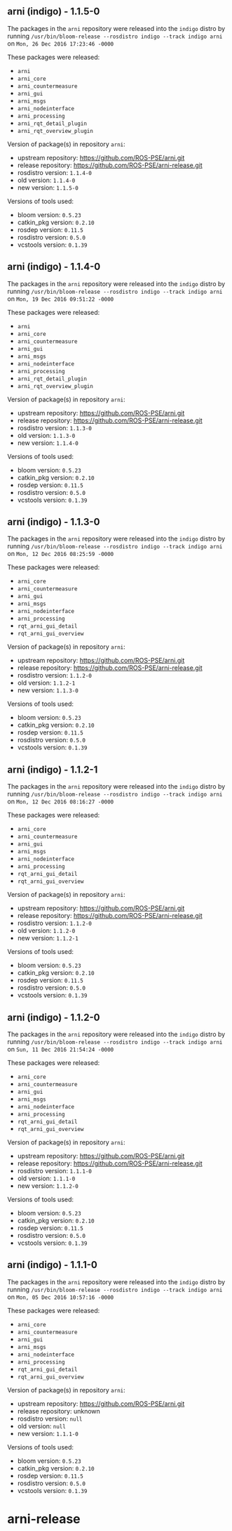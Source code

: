 ## arni (indigo) - 1.1.5-0

The packages in the `arni` repository were released into the `indigo` distro by running `/usr/bin/bloom-release --rosdistro indigo --track indigo arni` on `Mon, 26 Dec 2016 17:23:46 -0000`

These packages were released:
- `arni`
- `arni_core`
- `arni_countermeasure`
- `arni_gui`
- `arni_msgs`
- `arni_nodeinterface`
- `arni_processing`
- `arni_rqt_detail_plugin`
- `arni_rqt_overview_plugin`

Version of package(s) in repository `arni`:

- upstream repository: https://github.com/ROS-PSE/arni.git
- release repository: https://github.com/ROS-PSE/arni-release.git
- rosdistro version: `1.1.4-0`
- old version: `1.1.4-0`
- new version: `1.1.5-0`

Versions of tools used:

- bloom version: `0.5.23`
- catkin_pkg version: `0.2.10`
- rosdep version: `0.11.5`
- rosdistro version: `0.5.0`
- vcstools version: `0.1.39`


## arni (indigo) - 1.1.4-0

The packages in the `arni` repository were released into the `indigo` distro by running `/usr/bin/bloom-release --rosdistro indigo --track indigo arni` on `Mon, 19 Dec 2016 09:51:22 -0000`

These packages were released:
- `arni`
- `arni_core`
- `arni_countermeasure`
- `arni_gui`
- `arni_msgs`
- `arni_nodeinterface`
- `arni_processing`
- `arni_rqt_detail_plugin`
- `arni_rqt_overview_plugin`

Version of package(s) in repository `arni`:

- upstream repository: https://github.com/ROS-PSE/arni.git
- release repository: https://github.com/ROS-PSE/arni-release.git
- rosdistro version: `1.1.3-0`
- old version: `1.1.3-0`
- new version: `1.1.4-0`

Versions of tools used:

- bloom version: `0.5.23`
- catkin_pkg version: `0.2.10`
- rosdep version: `0.11.5`
- rosdistro version: `0.5.0`
- vcstools version: `0.1.39`


## arni (indigo) - 1.1.3-0

The packages in the `arni` repository were released into the `indigo` distro by running `/usr/bin/bloom-release --rosdistro indigo --track indigo arni` on `Mon, 12 Dec 2016 08:25:59 -0000`

These packages were released:
- `arni_core`
- `arni_countermeasure`
- `arni_gui`
- `arni_msgs`
- `arni_nodeinterface`
- `arni_processing`
- `rqt_arni_gui_detail`
- `rqt_arni_gui_overview`

Version of package(s) in repository `arni`:

- upstream repository: https://github.com/ROS-PSE/arni.git
- release repository: https://github.com/ROS-PSE/arni-release.git
- rosdistro version: `1.1.2-0`
- old version: `1.1.2-1`
- new version: `1.1.3-0`

Versions of tools used:

- bloom version: `0.5.23`
- catkin_pkg version: `0.2.10`
- rosdep version: `0.11.5`
- rosdistro version: `0.5.0`
- vcstools version: `0.1.39`


## arni (indigo) - 1.1.2-1

The packages in the `arni` repository were released into the `indigo` distro by running `/usr/bin/bloom-release --rosdistro indigo --track indigo arni` on `Mon, 12 Dec 2016 08:16:27 -0000`

These packages were released:
- `arni_core`
- `arni_countermeasure`
- `arni_gui`
- `arni_msgs`
- `arni_nodeinterface`
- `arni_processing`
- `rqt_arni_gui_detail`
- `rqt_arni_gui_overview`

Version of package(s) in repository `arni`:

- upstream repository: https://github.com/ROS-PSE/arni.git
- release repository: https://github.com/ROS-PSE/arni-release.git
- rosdistro version: `1.1.2-0`
- old version: `1.1.2-0`
- new version: `1.1.2-1`

Versions of tools used:

- bloom version: `0.5.23`
- catkin_pkg version: `0.2.10`
- rosdep version: `0.11.5`
- rosdistro version: `0.5.0`
- vcstools version: `0.1.39`


## arni (indigo) - 1.1.2-0

The packages in the `arni` repository were released into the `indigo` distro by running `/usr/bin/bloom-release --rosdistro indigo --track indigo arni` on `Sun, 11 Dec 2016 21:54:24 -0000`

These packages were released:
- `arni_core`
- `arni_countermeasure`
- `arni_gui`
- `arni_msgs`
- `arni_nodeinterface`
- `arni_processing`
- `rqt_arni_gui_detail`
- `rqt_arni_gui_overview`

Version of package(s) in repository `arni`:

- upstream repository: https://github.com/ROS-PSE/arni.git
- release repository: https://github.com/ROS-PSE/arni-release.git
- rosdistro version: `1.1.1-0`
- old version: `1.1.1-0`
- new version: `1.1.2-0`

Versions of tools used:

- bloom version: `0.5.23`
- catkin_pkg version: `0.2.10`
- rosdep version: `0.11.5`
- rosdistro version: `0.5.0`
- vcstools version: `0.1.39`


## arni (indigo) - 1.1.1-0

The packages in the `arni` repository were released into the `indigo` distro by running `/usr/bin/bloom-release --rosdistro indigo --track indigo arni` on `Mon, 05 Dec 2016 10:57:16 -0000`

These packages were released:
- `arni_core`
- `arni_countermeasure`
- `arni_gui`
- `arni_msgs`
- `arni_nodeinterface`
- `arni_processing`
- `rqt_arni_gui_detail`
- `rqt_arni_gui_overview`

Version of package(s) in repository `arni`:

- upstream repository: https://github.com/ROS-PSE/arni.git
- release repository: unknown
- rosdistro version: `null`
- old version: `null`
- new version: `1.1.1-0`

Versions of tools used:

- bloom version: `0.5.23`
- catkin_pkg version: `0.2.10`
- rosdep version: `0.11.5`
- rosdistro version: `0.5.0`
- vcstools version: `0.1.39`


# arni-release